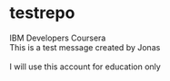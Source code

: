 # testrepo
IBM Developers Coursera 
<br>This is a test message created by Jonas</br>
<br>I will use this account for education only</br>
